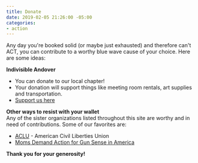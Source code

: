 ```yaml
---
title: Donate
date: 2019-02-05 21:26:00 -05:00
categories:
- action
---
```


Any day you're booked solid (or maybe just exhausted) and therefore can't ACT, you can contribute to a worthy blue wave cause of your choice. Here are some ideas:

**Indivisible Andover**
* You can donate to our local chapter!
* Your donation will support things like meeting room rentals, art supplies and transportation.
* [Support us here](https://bit.ly/2zH0N24)

**Other ways to resist with your wallet**<BR>
Any of the sister organizations listed throughout this site are worthy and in need of contributions. Some of our favorites are: 
* [ACLU](https://bit.ly/2TuvgI8) - American Civil Liberties Union
* [Moms Demand Action for Gun Sense in America](https://bit.ly/2j4poI3)

**Thank you for your generosity!**